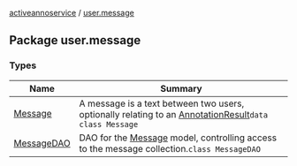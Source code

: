 [activeannoservice](../index.md) / [user.message](./index.md)

## Package user.message

### Types

| Name | Summary |
|---|---|
| [Message](-message/index.md) | A message is a text between two users, optionally relating to an [AnnotationResult](../document.annotation/-annotation-result/index.md)`data class Message` |
| [MessageDAO](-message-d-a-o/index.md) | DAO for the [Message](-message/index.md) model, controlling access to the message collection.`class MessageDAO` |
